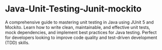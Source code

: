 # Java-Unit-Testing-Junit-mockito
A comprehensive guide to mastering unit testing in Java using JUnit 5 and Mockito. Learn how to write clean, maintainable, and effective unit tests, mock dependencies, and implement best practices for Java testing. Perfect for developers looking to improve code quality and test-driven development (TDD) skills.
